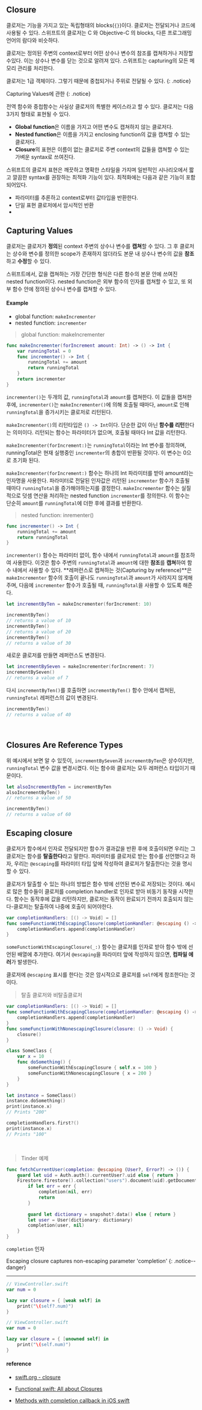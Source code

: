 ## Closure

클로저는 기능을 가지고 있는 독립형태의 blocks(`{}`)이다. 클로저는 전달되거나 코드에 사용될 수 있다. 스위프트의 클로저는 C 와 Objective-C 의 blocks, 다른 프로그래밍 언어의 람다와 비슷하다.

클로저는 정의된 주변의 context로부터 어떤 상수나 변수의 참조를 캡쳐하거나 저장할 수있다. 이는 상수나 변수를 닫는 것으로 알려져 있다. 스위프트는 capturing의 모든 메모리 관리를 처리한다.



클로저는 1급 객체이다. 그렇기 때문에 중첩되거나 주위로 전달될 수 있다.
{: .notice}



Capturing Values에 관한 
{: .notice}

전역 함수와 중첩함수는 사실상 클로저의 특별한 케이스라고 할 수 있다. 클로저는 다음 3가지 형태로 표현될 수 있다.

- **Global function**은 이름을 가지고 어떤 변수도 캡쳐하지 않는 클로저다.
- **Nested function**은 이름을 가지고 enclosing function의 값을 캡쳐할 수 있는 클로저다.
- **Closure**의 표현은 이름이 없는 클로저로 주변 context의 값들을 캡쳐할 수 있는 가벼운 syntax로 쓰여진다. 

스위프트의 클로저 표현은 깨끗하고 명확한 스타일을 가지며 일반적인 시나리오에서 짧고 깔끔한 syntax를 권장하는 최적화 기능이 있다. 최적화에는 다음과 같은 기능이 포함되어있다.

- 파라미터를 추론하고 context로부터 값타입을 반환한다.
- 단일 표현 클로저에서 암시적인 반환
- 



## Capturing Values

클로저는 클로저가 **정의**된 context 주변의 상수나 변수를 **캡쳐**할 수 있다. 그 후 클로저는 상수와 변수를 정의한 scope가 존재하지 않더라도 본문 내 상수나 변수의 값을 **참조**하고 **수정**할 수 있다.

스위프트에서, 값을 캡쳐하는 가장 간단한 형식은 다른 함수의 본문 안에 쓰여진 nested function이다. nested function은 외부 함수의 인자를 캡쳐할 수 있고, 또 외부 함수 안에 정의된 상수나 변수를 캡쳐할 수 있다.

#### Example

- global function: `makeIncrementer`
- nested function: `incrementer`

> global function: makeIncrementer

```swift
func makeIncrementer(forIncrement amount: Int) -> () -> Int {
    var runningTotal = 0
    func incrementer() -> Int {
        runningTotal += amount
        return runningTotal
    }
    return incrementer
}
```

`incrementer()`는 두개의 값, `runningTotal`과 `amount`를 캡쳐한다. 이 값들을 캡쳐한 후에, `incrementer()`는 `makeIncrementer()`에 의해 호출될 때마다, `amount`로 인해 `runningTotal`을 증가시키는 클로저로 리턴된다.

`makeIncrementer()`의 리턴타입은 `() -> Int`이다. 단순한 값이 아닌 **함수를 리턴**한다는 의미이다. 리턴되는 함수는 파라미터가 없으며, 호출될 때마다 Int 값을 리턴한다. 

`makeIncrementer(forIncrement:)`는 `runningTotal`이라는 Int 변수를 정의하며, runningTotal은 현재 실행중인 `incrementer`의 총합이 반환될 것이다. 이 변수는 0으로 초기화 된다.

`makeIncrementer(forIncrement:)` 함수는 하나의 Int 파라미터를 받아 amount라는 인자명을 사용한다. 파라미터로 전달된 인자값은 리턴된 `incrementer` 함수가 호출될 때마다 `runningTotal`을 증가해야하는지를 결정한다. `makeIncrementer` 함수는 실질적으로 덧셈 연산을 처리하는 nested function `incrementer`를 정의한다. 이 함수는 단순히 `amount`를 `runningTotal`에 더한 후에 결과를 반환한다.

> nested function: inrementer()

```swift
func incrementer() -> Int {
    runningTotal += amount
    return runningTotal
}
```

`incrementer()` 함수는 파라미터 없이, 함수 내에서 `runningTotal`과 `amount`를 참조하여 사용한다. 이것은 함수 주변의 `runningTotal`과 `amount`에 대한 **참조**를 **캡쳐**하여 함수 내에서 사용할 수 있다. **레퍼런스로 캡쳐하는 것(Capturing by reference)**은 `makeIncrementer` 함수의 호출이 끝나도 `runningTotal`과 `amount`가 사라지지 않게해주며, 다음에 `incrementer` 함수가 호출될 때, `runningTotal`을 사용할 수 있도록 해준다.

```swift
let incrementByTen = makeIncrementer(forIncrement: 10)

incrementByTen()
// returns a value of 10
incrementByTen()
// returns a value of 20
incrementByTen()
// returns a value of 30
```

새로운 클로저를 만들면 레퍼런스도 변경된다.

```swift
let incrementBySeven = makeIncrementer(forIncrement: 7)
incrementBySeven()
// returns a value of 7
```

다시 `incrementByTen()`를 호출하면 `incrementByTen()` 함수 안에서 캡쳐된, `runningTotal` 레퍼런스의 값이 변경된다.

```swift
incrementByTen()
// returns a value of 40
```

<br>

## Closures Are Reference Types

위 예시에서 보면 알 수 있듯이, `incrementBySeven`과 `incrementByTen`은 상수이지만, `runningTotal` 변수 값을 변경시켰다. 이는 함수와 클로저는 모두 레퍼런스 타입이기 때문이다.

```swift
let alsoIncrementByTen = incrementByTen
alsoIncrementByTen()
// returns a value of 50

incrementByTen()
// returns a value of 60
```



## Escaping closure

클로저가 함수에서 인자로 전달되지만 함수가 결과값을 반환 후에 호출이되면 우리는 그 클로저는 함수를 **탈출한다**라고 말한다. 파라미터를 클로저로 받는 함수를 선언했다고 하자, 우리는 `@escaping`를 파라미터 타입 앞에 작성하여 클로저가 탈출한다는 것을 명시할 수 있다.

클로저가 탈출할 수 있는 하나의 방법은 함수 밖에 선언된 변수로 저장되는 것이다. 예시로 많은 함수들이 클로저를 completion handler로 인자로 받아 비동기 동작을 시작한다. 함수는 동작후에 값을 리턴하지만, 클로저는 동작이 완료되기 전까지 호출되지 않는다-클로저는 탈출하여 나중에 호출이 되어야한다.

```swift
var completionHandlers: [() -> Void] = []
func someFunctionWithEscapingClosure(completionHandler: @escaping () -> Void) {
    completionHandlers.append(completionHandler)
}
```

`someFunctionWithEscapingClosure(_:)` 함수는 클로저를 인자로 받아 함수 밖에 선언된 배열에 추가한다. 여기서 `@escaping`을 파라미터 앞에 작성하지 않으면, **컴파일 에러**가 발생한다.

클로저에 `@escaping` 표시를 한다는 것은 암시적으로 클로저를 `self`에게 참조한다는 것이다.

> 탈출 클로저와 비탈출클로저

```swift
var completionHandlers: [() -> Void] = []
func someFunctionWithEscapingClosure(completionHandler: @escaping () -> Void) {
    completionHandlers.append(completionHandler)
}
func someFunctionWithNonescapingClosure(closure: () -> Void) {
    closure()
}

class SomeClass {
    var x = 10
    func doSomething() {
        someFunctionWithEscapingClosure { self.x = 100 }
        someFunctionWithNonescapingClosure { x = 200 }
    }
}

let instance = SomeClass()
instance.doSomething()
print(instance.x)
// Prints "200"

completionHandlers.first?()
print(instance.x)
// Prints "100"
```

<br>

> Tinder 예제

```swift
func fetchCurrentUser(completion: @escaping (User?, Error?) -> ()) {
    guard let uid = Auth.auth().currentUser?.uid else { return }
    Firestore.firestore().collection("users").document(uid).getDocument { (snapshot, err) in
        if let err = err {
            completion(nil, err)
            return
        }
        
        guard let dictionary = snapshot?.data() else { return }
        let user = User(dictionary: dictionary)
        completion(user, nil)
    }
}
```

`completion` 인자

Escaping closure captures non-escaping parameter 'completion'
{: .notice--danger}

---

```swift
// ViewController.swift
var num = 0

lazy var closure = { [weak self] in
    print("\(self?.num)")
}
```

```swift
// ViewController.swift
var num = 0

lazy var closure = { [unowned self] in
    print("\(self.num)")
}
```



#### reference

- [swift.org - closure](https://docs.swift.org/swift-book/LanguageGuide/Closures.html#ID546)

- [Functional swift: All about Closures](https://medium.com/@abhimuralidharan/functional-swift-all-about-closures-310bc8af31dd)

- [Methods with completion callback in iOS swift](https://medium.com/@abhimuralidharan/methods-with-completion-callback-in-ios-swift-fd889fca86dc)